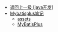 - [返回上一级 [java开发]](java开发/)
- [Mybatisplus笔记](java开发/Mybatisplus笔记/)
  - [assets](java开发/Mybatisplus笔记/assets/)
  - [MyBatisPlus](java开发/Mybatisplus笔记/MyBatisPlus.md)
